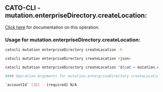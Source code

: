 
## CATO-CLI - mutation.enterpriseDirectory.createLocation:
[Click here](https://api.catonetworks.com/documentation/#mutation-mutation.enterpriseDirectory.createLocation) for documentation on this operation.

### Usage for mutation.enterpriseDirectory.createLocation:

```bash
catocli mutation enterpriseDirectory createLocation -h

catocli mutation enterpriseDirectory createLocation <json>

catocli mutation enterpriseDirectory createLocation "$(cat < mutation.enterpriseDirectory.createLocation.json)"

#### Operation Arguments for mutation.enterpriseDirectory.createLocation ####

`accountId` [ID] - (required) N/A    
